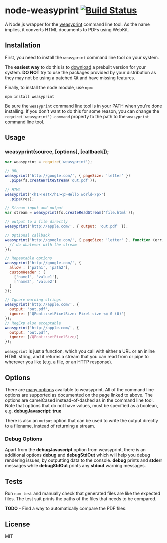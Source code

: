 node-weasyprint [![Build Status](https://travis-ci.org/devongovett/node-weasyprint.svg)](https://travis-ci.org/devongovett/node-weasyprint)
================

A Node.js wrapper for the [weasyprint](http://weasyprint.org/) command line tool.  As the name implies, 
it converts HTML documents to PDFs using WebKit.

## Installation

First, you need to install the `weasyprint` command line tool on your system.

The **easiest way** to do this is to
[download](http://weasyprint.org/downloads.html#stable) a prebuilt version for your system.  **DO NOT** try to use
the packages provided by your distribution as they may not be using a patched Qt and have missing features.

Finally, to install the node module, use `npm`:

    npm install weasyprint
    
Be sure the `weasyprint` command line tool is in your PATH when you're done installing.  If you don't want to do this for some reason, you can change
the `require('weasyprint').command` property to the path to the `weasyprint` command line tool.

## Usage

### weasyprint(source, [options], [callback]);

```javascript
var weasyprint = require('weasyprint');

// URL
weasyprint('http://google.com/', { pageSize: 'letter' })
  .pipe(fs.createWriteStream('out.pdf'));
  
// HTML
weasyprint('<h1>Test</h1><p>Hello world</p>')
  .pipe(res);

// Stream input and output
var stream = weasyprint(fs.createReadStream('file.html'));

// output to a file directly
weasyprint('http://apple.com/', { output: 'out.pdf' });

// Optional callback
weasyprint('http://google.com/', { pageSize: 'letter' }, function (err, stream) {
  // do whatever with the stream
});

// Repeatable options
weasyprint('http://google.com/', {
  allow : ['path1', 'path2'],
  customHeader : [
    ['name1', 'value1'],
    ['name2', 'value2']
  ]
});

// Ignore warning strings
weasyprint('http://apple.com/', { 
  output: 'out.pdf',
  ignore: ['QFont::setPixelSize: Pixel size <= 0 (0)']
});
// RegExp also acceptable
weasyprint('http://apple.com/', { 
  output: 'out.pdf',
  ignore: [/QFont::setPixelSize/]
});
```

`weasyprint` is just a function, which you call with either a URL or an inline HTML string, and it returns
a stream that you can read from or pipe to wherever you like (e.g. a file, or an HTTP response).

## Options

There are [many options](http://weasyprint.org/docs.html) available to
weasyprint.  All of the command line options are supported as documented on the page linked to above.  The
options are camelCased instead-of-dashed as in the command line tool. Note that options that do not have values, must be specified as a boolean, e.g. **debugJavascript: true**

There is also an `output` option that can be used to write the output directly to a filename, instead of returning
a stream.

### Debug Options

Apart from the **debugJavascript** option from weasyprint, there is an additional options **debug** and **debugStdOut** which will help you debug rendering issues, by outputting data to the console. **debug** prints and **stderr** messages while **debugStdOut** prints any **stdout** warning messages.

## Tests

Run `npm test` and manually check that generated files are like the expected files. The test suit prints the paths of the files that needs to be compared.

**TODO** - Find a way to automatically compare the PDF files.

## License

MIT
